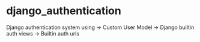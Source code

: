 # django_authentication

Django authentication system using
-> Custom User Model
-> Django builtin auth views
-> Builtin auth urls
